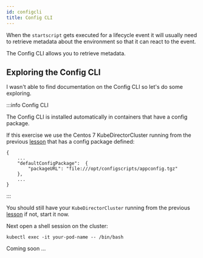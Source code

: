 ```yaml
---
id: configcli 
title: Config CLI
---
```


When the `startscript` gets executed for a lifecycle event it will usually need to retrieve metadata about the environment so that it can react to the event.

The Config CLI allows you to retrieve metadata.

## Exploring the Config CLI

I wasn't able to find documentation on the Config CLI so let's do some exploring.

:::info Config CLI

The Config CLI is installed automatically in containers that have a config package.

If this exercise we use the Centos 7 KubeDirectorCluster running from the previous [lesson](./configcli) that has a config package defined:

```
{
    ...
    "defaultConfigPackage":  {
        "packageURL": "file:///opt/configscripts/appconfig.tgz"
    },
    ...
}
```

:::

You should still have your `KubeDirectorCluster` running from the previous [lesson](./configcli) if not, start it now.

Next open a shell session on the cluster:

```
kubectl exec -it your-pod-name -- /bin/bash
```




Coming soon ...
